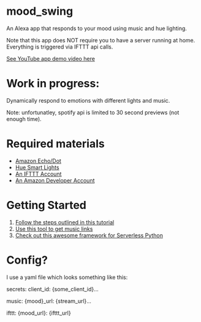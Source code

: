 # mood_swing
An Alexa app that responds to your mood using music and hue lighting.

Note that this app does NOT require you to have a server running at home. Everything is triggered via IFTTT api calls.

[See YouTube app demo video here](https://youtu.be/zR0FdYYwTHY)

# Work in progress:
Dynamically respond to emotions with different lights and music.

Note: unfortunatley, spotify api is limited to 30 second previews (not enough time).

# Required materials
* [Amazon Echo/Dot](https://www.amazon.com/dp/product/B00X4WHP5E/ref=EchoCP_dt_tile_text)
* [Hue Smart Lights](https://www.amazon.com/gp/product/B06Y3QXSGX/ref=oh_aui_search_detailpage?ie=UTF8&psc=1)
* [An IFTTT Account](https://ifttt.com/discover)
* [An Amazon Developer Account](https://developer.amazon.com/)

# Getting Started
1. [Follow the steps outlined in this tutorial](https://developer.amazon.com/blogs/post/8e8ad73a-99e9-4c0f-a7b3-60f92287b0bf/new-alexa-tutorial-deploy-flask-ask-skills-to-aws-lambda-with-zappa)
2. [Use this tool to get music links](https://www.wonderplugin.com/online-tools/google-drive-direct-link-generator/)
3. [Check out this awesome framework for Serverless Python](https://github.com/Miserlou/Zappa)

# Config?
I use a yaml file which looks something like this:

secrets:
    client_id: {some_client_id}...

music:
    {mood}_url: {stream_url}...

ifttt:
    {mood_url}: {ifttt_url}
